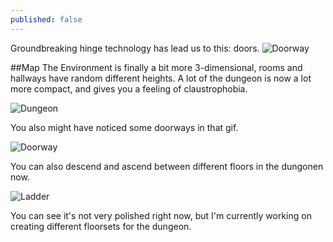 ```yaml
---
published: false
---
```


Groundbreaking hinge technology has lead us to this: doors.
![Doorway](http://i.imgur.com/2dibyGF.gif)

<!--excerpt-->

##Map
The Environment is finally a bit more 3-dimensional, rooms and hallways have random different heights. A lot of the dungeon is now a lot more compact, and gives you a feeling of claustrophobia.

![Dungeon](http://i.imgur.com/vPQQblD.gif)

You also might have noticed some doorways in that gif.

![Doorway](http://i.imgur.com/2dibyGF.gif)

You can also descend and ascend between different floors in the dungonen now. 

![Ladder](http://i.imgur.com/EwnUuZ4.gif)

You can see it's not very polished right now, but I'm currently working on creating different floorsets for the dungeon.
    